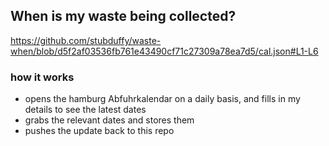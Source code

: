 ## When is my waste being collected?
  https://github.com/stubduffy/waste-when/blob/d5f2af03536fb761e43490cf71c27309a78ea7d5/cal.json#L1-L6
  
  ### how it works
  - opens the hamburg Abfuhrkalendar on a daily basis, and fills in my details to see the latest dates
  - grabs the relevant dates and stores them
  - pushes the update back to this repo
  
